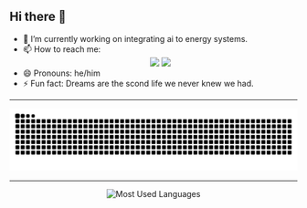



## Hi there 👋

- 🔭 I’m currently working on integrating ai to energy systems.
- 📫 How to reach me:  
  <div align="center">
  <a href="jiyonpj2501@gmail.com"><img src="https://img.shields.io/badge/Gmail-333333?style=for-the-badge&logo=gmail&logoColor=red" /></a>
  <a href="https://linkedin.com/in/jiyon" target="_blank"> <img src="https://img.shields.io/badge/LinkedIn-0077B5?style=for-the-badge&logo=linkedin&logoColor=white" target="_blank" /></a>
  </div>
- 😄 Pronouns: he/him
- ⚡ Fun fact: Dreams are the scond life we never knew we had.
  
<hr>
<div align="center">
  <picture>
    <source media="(prefers-color-scheme: dark)" srcset="https://raw.githubusercontent.com/thenewlegend/thenewlegend/output/github-contribution-grid-snake-dark.svg" />
    <source media="(prefers-color-scheme: light)" srcset="https://raw.githubusercontent.com/thenewlegend/thenewlegend/output/github-contribution-grid-snake.svg" />
    <img alt="github-snake" src="https://raw.githubusercontent.com/thenewlegend/thenewlegend/output/github-contribution-grid-snake.svg" />
  </picture>
</div>

<hr>
<div align="center"> 
  <img width=325 src="https://github-readme-stats.vercel.app/api/top-langs?username=thenewlegend&theme=transparent&layout=donut&hide=css&langs_count=8&border_radius=10&show_icons=true&locale=en" alt="Most Used Languages" />
</div>
